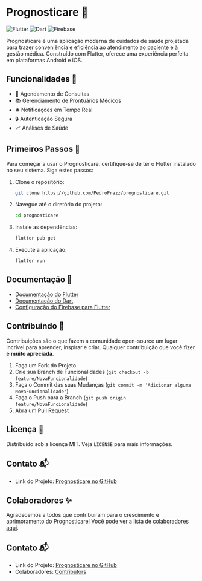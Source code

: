 # Prognosticare 🏥

![Flutter](https://img.shields.io/badge/Flutter-Projeto-blue?logo=flutter)
![Dart](https://img.shields.io/badge/Dart-Linguagem-blue?logo=dart)
![Firebase](https://img.shields.io/badge/Firebase-banco%20de%20dados-orange?logo=firebase)

Prognosticare é uma aplicação moderna de cuidados de saúde projetada para trazer conveniência e eficiência ao atendimento ao paciente e à gestão médica. Construído com Flutter, oferece uma experiência perfeita em plataformas Android e iOS.

## Funcionalidades 🚀

-   📅 Agendamento de Consultas
-   📚 Gerenciamento de Prontuários Médicos
-   🛎️ Notificações em Tempo Real
-   🔒 Autenticação Segura
-   📈 Análises de Saúde

## Primeiros Passos 🌟

Para começar a usar o Prognosticare, certifique-se de ter o Flutter instalado no seu sistema. Siga estes passos:

1. Clone o repositório:
    ```bash
    git clone https://github.com/PedroPrazz/prognosticare.git
    ```
2. Navegue até o diretório do projeto:
    ```bash
    cd prognosticare
    ```
3. Instale as dependências:
    ```bash
    flutter pub get
    ```
4. Execute a aplicação:
    ```bash
    flutter run
    ```

## Documentação 📖

-   [Documentação do Flutter](https://docs.flutter.dev/)
-   [Documentação do Dart](https://dart.dev/guides)
-   [Configuração do Firebase para Flutter](https://firebase.flutter.dev/docs/overview)

## Contribuindo 🤝

Contribuições são o que fazem a comunidade open-source um lugar incrível para aprender, inspirar e criar. Qualquer contribuição que você fizer é **muito apreciada**.

1. Faça um Fork do Projeto
2. Crie sua Branch de Funcionalidades (`git checkout -b feature/NovaFuncionalidade`)
3. Faça o Commit das suas Mudanças (`git commit -m 'Adicionar alguma NovaFuncionalidade'`)
4. Faça o Push para a Branch (`git push origin feature/NovaFuncionalidade`)
5. Abra um Pull Request

## Licença 📄

Distribuído sob a licença MIT. Veja `LICENSE` para mais informações.

## Contato 📬

-   Link do Projeto: [Prognosticare no GitHub](https://github.com/PedroPrazz/prognosticare)

## Colaboradores ✨

Agradecemos a todos que contribuíram para o crescimento e aprimoramento do Prognosticare! Você pode ver a lista de colaboradores [aqui](https://github.com/PedroPrazz/prognosticare/graphs/contributors).

## Contato 📬

-   Link do Projeto: [Prognosticare no GitHub](https://github.com/PedroPrazz/prognosticare)
-   Colaboradores: [Contributors](https://github.com/PedroPrazz/prognosticare/graphs/contributors)
